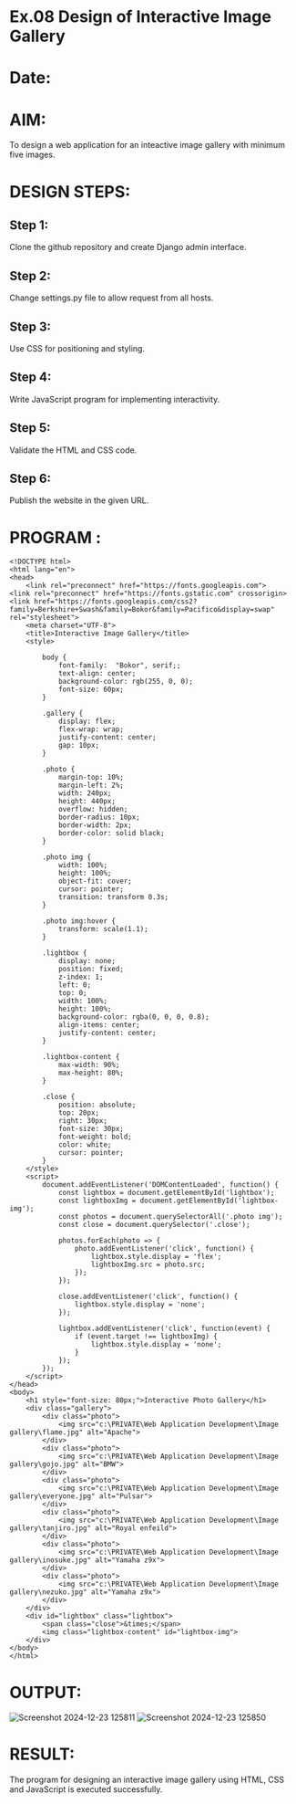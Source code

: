 # Ex.08 Design of Interactive Image Gallery
# Date:
# AIM:
To design a web application for an inteactive image gallery with minimum five images.

# DESIGN STEPS:
## Step 1:
Clone the github repository and create Django admin interface.

## Step 2:
Change settings.py file to allow request from all hosts.

## Step 3:
Use CSS for positioning and styling.

## Step 4:
Write JavaScript program for implementing interactivity.

## Step 5:
Validate the HTML and CSS code.

## Step 6:
Publish the website in the given URL.

# PROGRAM :
```
<!DOCTYPE html>
<html lang="en">
<head>
    <link rel="preconnect" href="https://fonts.googleapis.com">
<link rel="preconnect" href="https://fonts.gstatic.com" crossorigin>
<link href="https://fonts.googleapis.com/css2?family=Berkshire+Swash&family=Bokor&family=Pacifico&display=swap" rel="stylesheet">
    <meta charset="UTF-8">
    <title>Interactive Image Gallery</title>
    <style>
        
        body {
            font-family:  "Bokor", serif;;
            text-align: center;
            background-color: rgb(255, 0, 0);
            font-size: 60px;
        }

        .gallery {
            display: flex;
            flex-wrap: wrap;
            justify-content: center;
            gap: 10px;
        }

        .photo {
            margin-top: 10%;
            margin-left: 2%;
            width: 240px;
            height: 440px;
            overflow: hidden;
            border-radius: 10px;
            border-width: 2px;
            border-color: solid black;
        }

        .photo img {
            width: 100%;
            height: 100%;
            object-fit: cover;
            cursor: pointer;
            transition: transform 0.3s;
        }

        .photo img:hover {
            transform: scale(1.1);
        }

        .lightbox {
            display: none;
            position: fixed;
            z-index: 1;
            left: 0;
            top: 0;
            width: 100%;
            height: 100%;
            background-color: rgba(0, 0, 0, 0.8);
            align-items: center;
            justify-content: center;
        }

        .lightbox-content {
            max-width: 90%;
            max-height: 80%;
        }

        .close {
            position: absolute;
            top: 20px;
            right: 30px;
            font-size: 30px;
            font-weight: bold;
            color: white;
            cursor: pointer;
        }
    </style>
    <script>
        document.addEventListener('DOMContentLoaded', function() {
            const lightbox = document.getElementById('lightbox');
            const lightboxImg = document.getElementById('lightbox-img');
            const photos = document.querySelectorAll('.photo img');
            const close = document.querySelector('.close');

            photos.forEach(photo => {
                photo.addEventListener('click', function() {
                    lightbox.style.display = 'flex';
                    lightboxImg.src = photo.src;
                });
            });

            close.addEventListener('click', function() {
                lightbox.style.display = 'none';
            });

            lightbox.addEventListener('click', function(event) {
                if (event.target !== lightboxImg) {
                    lightbox.style.display = 'none';
                }
            });
        });
    </script>
</head>
<body>
    <h1 style="font-size: 80px;">Interactive Photo Gallery</h1>
    <div class="gallery">
        <div class="photo">
            <img src="c:\PRIVATE\Web Application Development\Image gallery\flame.jpg" alt="Apache">
        </div>
        <div class="photo">
            <img src="c:\PRIVATE\Web Application Development\Image gallery\gojo.jpg" alt="BMW">
        </div>
        <div class="photo">
            <img src="c:\PRIVATE\Web Application Development\Image gallery\everyone.jpg" alt="Pulsar">
        </div>
        <div class="photo">
            <img src="c:\PRIVATE\Web Application Development\Image gallery\tanjiro.jpg" alt="Royal enfeild">
        </div>
        <div class="photo">
            <img src="c:\PRIVATE\Web Application Development\Image gallery\inosuke.jpg" alt="Yamaha z9x">
        </div>
        <div class="photo">
            <img src="c:\PRIVATE\Web Application Development\Image gallery\nezuko.jpg" alt="Yamaha z9x">
        </div>
    </div>
    <div id="lightbox" class="lightbox">
        <span class="close">&times;</span>
        <img class="lightbox-content" id="lightbox-img">
    </div>
</body>
</html>
```
# OUTPUT:
![Screenshot 2024-12-23 125811](https://github.com/user-attachments/assets/7be58dc6-38ef-4a24-b08c-5a0a0cd1e98e)
![Screenshot 2024-12-23 125850](https://github.com/user-attachments/assets/c8dce309-9f5f-41b1-92f6-fddbd1f3d94a)

# RESULT:
The program for designing an interactive image gallery using HTML, CSS and JavaScript is executed successfully.
